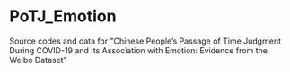 # PoTJ_Emotion
Source codes and data for "Chinese People’s Passage of Time Judgment During COVID-19 and Its Association with Emotion: Evidence from the Weibo Dataset"
